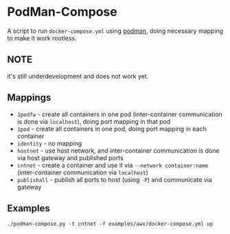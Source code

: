# PodMan-Compose

A script to run `docker-compose.yml` using [podman](https://podman.io/),
doing necessary mapping to make it work rootless.

## NOTE

it's still underdevelopment and does not work yet.

## Mappings

* `1podfw` - create all containers in one pod (inter-container communication is done via `localhost`), doing port mapping in that pod
* `1pod` - create all containers in one pod, doing port mapping in each container
* `identity` - no mapping
* `hostnet` - use host network, and inter-container communication is done via host gateway and published ports
* `cntnet` - create a container and use it via `--network container:name` (inter-container communication via `localhost`)
* `publishall` - publish all ports to host (using `-P`) and communicate via gateway

## Examples

```
./podman-compose.py -t cntnet -f examples/awx/docker-compose.yml up
```
